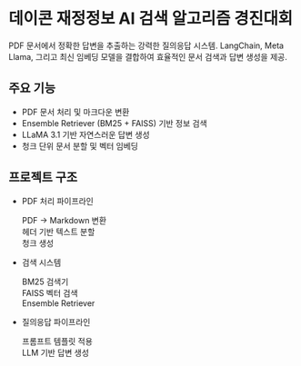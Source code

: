 # 데이콘 재정정보 AI 검색 알고리즘 경진대회

PDF 문서에서 정확한 답변을 추출하는 강력한 질의응답 시스템. LangChain, Meta Llama, 그리고 최신 임베딩 모델을 결합하여 효율적인 문서 검색과 답변 생성을 제공.

## 주요 기능
- PDF 문서 처리 및 마크다운 변환
- Ensemble Retriever (BM25 + FAISS) 기반 정보 검색
- LLaMA 3.1 기반 자연스러운 답변 생성
- 청크 단위 문서 분할 및 벡터 임베딩

## 프로젝트 구조

- PDF 처리 파이프라인

  PDF → Markdown 변환<br/>
  헤더 기반 텍스트 분할<br/>
  청크 생성


- 검색 시스템

  BM25 검색기<br/>
  FAISS 벡터 검색<br/>
  Ensemble Retriever


- 질의응답 파이프라인

  프롬프트 템플릿 적용<br/>
  LLM 기반 답변 생성
